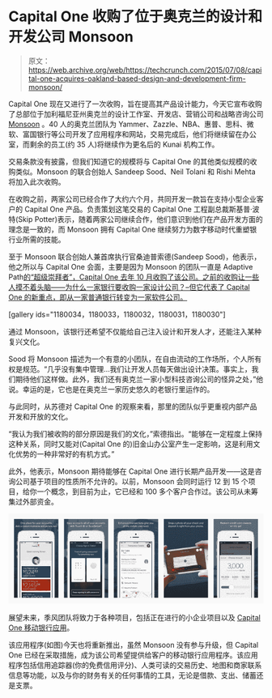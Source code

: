 # Capital One 收购了位于奥克兰的设计和开发公司 Monsoon 

> 原文：<https://web.archive.org/web/https://techcrunch.com/2015/07/08/capital-one-acquires-oakland-based-design-and-development-firm-monsoon/>

Capital One 现在又进行了一次收购，旨在提高其产品设计能力，今天它宣布收购了总部位于加利福尼亚州奥克兰的设计工作室、开发店、营销公司和战略咨询公司 [Monsoon](https://web.archive.org/web/20230226031358/http://www.monsoonco.com/) 。40 人的奥克兰团队为 Yammer、Zazzle、NBA、惠普、思科、微软、富国银行等公司开发了应用程序和网站，交易完成后，他们将继续留在办公室，而剩余的员工(约 35 人)将继续作为更名后的 Kunai 机构工作。

交易条款没有披露，但我们知道它的规模将与 Capital One 的其他类似规模的收购类似。Monsoon 的联合创始人 Sandeep Sood、Neil Tolani 和 Rishi Mehta 将加入此次收购。

在收购之前，两家公司已经合作了大约六个月，共同开发一款旨在支持小型企业客户的 Capital One 产品。负责策划这笔交易的 Capital One 工程副总裁斯基普·波特(Skip Potter)表示，随着两家公司继续合作，他们意识到他们在产品开发方面的理念是一致的，而 Monsoon 拥有 Capital One 继续努力为数字移动时代重塑银行业所需的技能。

至于 Monsoon 联合创始人兼首席执行官桑迪普索德(Sandeep Sood)，他表示，他之所以与 Capital One 会面，主要是因为 Monsoon 的团队一直是 Adaptive Path[的“超级崇拜者”，Capital One 去年 10 月收购了该公司。之前的收购让一些人摸不着头脑——为什么一家银行要收购一家设计公司？–但它代表了 Capital One 的新重点，即从一家普通银行转变为一家软件公司。](https://web.archive.org/web/20230226031358/https://techcrunch.com/2014/10/02/adaptive-path-acquired-by-capital-one/)

[gallery ids="1180034，1180033，1180032，1180031，1180030"]

通过 Monsoon，该银行还希望不仅能给自己注入设计和开发人才，还能注入某种复兴文化。

Sood 将 Monsoon 描述为一个有意的小团队，在自由流动的工作场所，个人所有权是规范。“几乎没有集中管理…我们让开发人员每天做出设计决策。事实上，我们期待他们这样做。此外，我们还有奥克兰一家小型科技咨询公司的怪异之处，”他说。幸运的是，它也是在奥克兰一家历史悠久的老银行里运作的。

与此同时，从苏德对 Capital One 的观察来看，那里的团队似乎更重视内部产品开发和开放的文化。

“我认为我们被收购的部分原因是我们的文化，”索德指出。“能够在一定程度上保持这种关系，同时又能对(Capital One 的)旧金山办公室产生一定影响，这是利用文化优势的一种非常好的有机方式。”

此外，他表示，Monsoon 期待能够在 Capital One 进行长期产品开发——这是咨询公司基于项目的性质所不允许的。以前，Monsoon 会同时运行 12 到 15 个项目，给你一个概念，到目前为止，它已经和 100 多个客户合作过。该公司从未筹集过外部资金。

![App Store v5 4](img/99493f6ebc4a8b5543aa0c1492e1ab8a.png)

展望未来，季风团队将致力于各种项目，包括正在进行的小企业项目以及 [Capital One 移动银行应用](https://web.archive.org/web/20230226031358/https://itunes.apple.com/us/app/capital-one-mobile/id407558537?mt=8)。

该应用程序(如图)今天也将重新推出，虽然 Monsoon 没有参与升级，但 Capital One 已经在采取措施，成为该公司希望提供给客户的移动银行应用程序。该应用程序包括信用追踪器(你的免费信用评分)、人类可读的交易历史、地图和商家联系信息等功能，以及与你的财务有关的任何事情的工具，无论是借款、支出、储蓄还是支票。